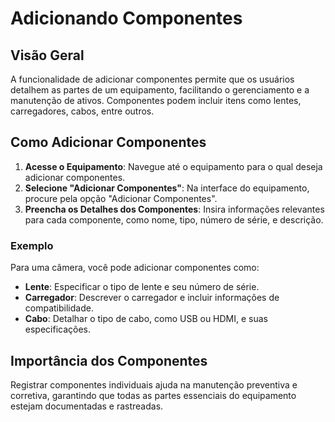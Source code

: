# Adicionando Componentes

## Visão Geral
A funcionalidade de adicionar componentes permite que os usuários detalhem as partes de um equipamento, facilitando o gerenciamento e a manutenção de ativos. Componentes podem incluir itens como lentes, carregadores, cabos, entre outros.

## Como Adicionar Componentes
1. **Acesse o Equipamento**: Navegue até o equipamento para o qual deseja adicionar componentes.
2. **Selecione "Adicionar Componentes"**: Na interface do equipamento, procure pela opção "Adicionar Componentes".
3. **Preencha os Detalhes dos Componentes**: Insira informações relevantes para cada componente, como nome, tipo, número de série, e descrição.

### Exemplo
Para uma câmera, você pode adicionar componentes como:
- **Lente**: Especificar o tipo de lente e seu número de série.
- **Carregador**: Descrever o carregador e incluir informações de compatibilidade.
- **Cabo**: Detalhar o tipo de cabo, como USB ou HDMI, e suas especificações.

## Importância dos Componentes
Registrar componentes individuais ajuda na manutenção preventiva e corretiva, garantindo que todas as partes essenciais do equipamento estejam documentadas e rastreadas.
